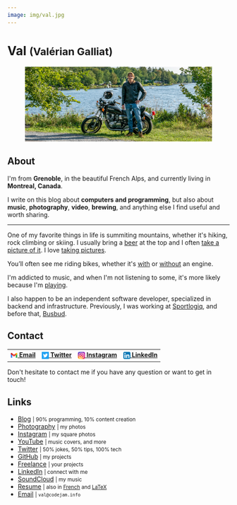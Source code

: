 ```yaml
---
image: img/val.jpg
---
```


# Val <small>(Valérian Galliat)</small>

<figure class="center">
  <img alt="Val" src="img/val.jpg">
</figure>

## About

I'm from **Grenoble**, in the beautiful French Alps, and currently
living in **Montreal, Canada**.

I write on this blog about **computers and programming**, but also about
**music**, **photography**, **video**, **brewing**, and anything else I
find useful and worth sharing.

---

One of my favorite things in life is summiting mountains, whether it's
hiking, rock climbing or skiing. I usually bring a [beer][brewing] at
the top and I often [take a picture of it][beer]. I love [taking pictures][photography].

[brewing]: https://github.com/valeriangalliat/sans-pression
[beer]: https://photography.codejam.info/beer.html
[photography]: https://photography.codejam.info/

You’ll often see me riding bikes, whether it's [with][motorcycle] or
[without][bike] an engine.

I'm addicted to music, and when I'm not listening to some, it's more
likely because I'm [playing][channel].

I also happen to be an independent software developer, specialized in
backend and infrastructure. Previously, I was working at [Sportlogiq],
and before that, [Busbud].

[bike]: https://www.codejam.info/img/2020/06/gopro.jpg
[motorcycle]: https://photography.codejam.info/photos/P2570525.html
[channel]: https://www.youtube.com/FunkyVal
[Sportlogiq]: https://sportlogiq.com/en/about-us
[Busbud]: https://www.busbud.com/en/about

## Contact

<table>
  <tr>
    <th><a href="mailto:val@codejam.info"><sub><img src="/img/icons/gmail.png" width="16"></sub> Email</a></th>
    <th><a href="https://twitter.com/valeriangalliat"><sub><img src="/img/icons/twitter.png" width="16"></sub> Twitter</a></th>
    <th><a href="https://www.instagram.com/funkyval_/"><sub><img src="/img/icons/instagram.png" width="16"></sub> Instagram</a></th>
    <th><a href="https://www.linkedin.com/in/valeriangalliat/"><sub><img src="/img/icons/linkedin.png" width="16"></sub> LinkedIn</a></th>
  </tr>
</table>

Don't hesitate to contact me if you have any question or want to get in
touch!

## Links

<div class="links">

* [Blog](https://www.codejam.info/) <small>| 90% programming, 10% content creation</small>
* [Photography](https://photography.codejam.info/) <small>| my photos</small>
* [Instagram](https://www.instagram.com/funkyval_/) <small>| my square photos</small>
* [YouTube](https://www.youtube.com/FunkyVal) <small>| music covers, and more</small>
* [Twitter](https://twitter.com/valeriangalliat) <small>| 50% jokes, 50% tips, 100% tech</small>
* [GitHub](https://github.com/valeriangalliat) <small>| my projects</small>
* [Freelance](freelance.md) <small>| your projects</small>
* [LinkedIn](https://www.linkedin.com/in/valeriangalliat/) <small>| connect with me</small>
* [SoundCloud](https://soundcloud.com/funkyval) <small>| my music</small>
* [Resume](https://valeriangalliat.github.io/cv/cv.en.pdf) <small>| also in [French](https://valeriangalliat.github.io/cv/cv.fr.pdf) and [LaTeX](https://github.com/valeriangalliat/cv)</small>
* [Email](mailto:val@codejam.info) <small>| `val@codejam.info`</small>

</div>
